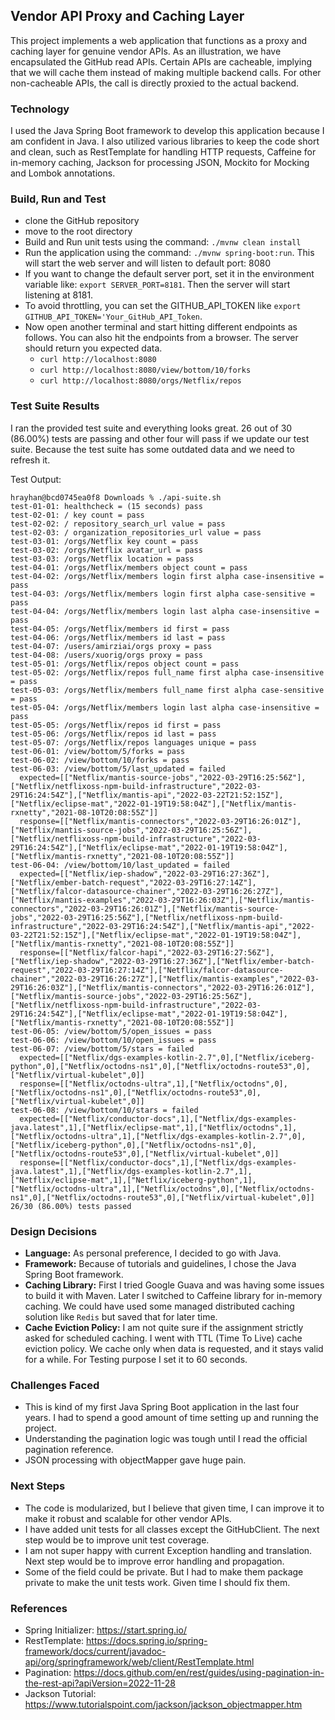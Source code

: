 ## Vendor API Proxy and Caching Layer
This project implements a web application that functions as a proxy and caching layer for genuine vendor APIs. 
As an illustration, we have encapsulated the GitHub read APIs. Certain APIs are cacheable, implying that we will cache 
them instead of making multiple backend calls. For other non-cacheable APIs, the call is directly proxied to 
the actual backend.

### Technology
I used the Java Spring Boot framework to develop this application because I am confident in Java. 
I also utilized various libraries to keep the code short and clean, such as RestTemplate for handling HTTP requests, 
Caffeine for in-memory caching, Jackson for processing JSON, Mockito for Mocking and Lombok annotations. 

### Build, Run and Test
- clone the GitHub repository
- move to the root directory
- Build and Run unit tests using the command: `./mvnw clean install`
- Run the application using the command: `./mvnw spring-boot:run`. This will start the web server and will listen to default port: 8080
- If you want to change the default server port, set it in the environment variable like: `export SERVER_PORT=8181`. Then the server will start listening at 8181.
- To avoid throttling, you can set the GITHUB_API_TOKEN like `export GITHUB_API_TOKEN='Your_GitHub_API_Token`.
- Now open another terminal and start hitting different endpoints as follows. You can also hit the endpoints from a browser. The server should return you expected data.
  - `curl http://localhost:8080`
  - `curl http://localhost:8080/view/bottom/10/forks`
  - `curl http://localhost:8080/orgs/Netflix/repos`

### Test Suite Results
I ran the provided test suite and everything looks great. 26 out of 30 (86.00%) tests are passing and other four will
pass if we update our test suite. Because the test suite has some outdated data and we need to refresh it.

Test Output:
```agsl
hrayhan@bcd0745ea0f8 Downloads % ./api-suite.sh
test-01-01: healthcheck = (15 seconds) pass
test-02-01: / key count = pass
test-02-02: / repository_search_url value = pass
test-02-03: / organization_repositories_url value = pass
test-03-01: /orgs/Netflix key count = pass
test-03-02: /orgs/Netflix avatar_url = pass
test-03-03: /orgs/Netflix location = pass
test-04-01: /orgs/Netflix/members object count = pass
test-04-02: /orgs/Netflix/members login first alpha case-insensitive = pass
test-04-03: /orgs/Netflix/members login first alpha case-sensitive = pass
test-04-04: /orgs/Netflix/members login last alpha case-insensitive = pass
test-04-05: /orgs/Netflix/members id first = pass
test-04-06: /orgs/Netflix/members id last = pass
test-04-07: /users/amirziai/orgs proxy = pass
test-04-08: /users/xuorig/orgs proxy = pass
test-05-01: /orgs/Netflix/repos object count = pass
test-05-02: /orgs/Netflix/repos full_name first alpha case-insensitive = pass
test-05-03: /orgs/Netflix/members full_name first alpha case-sensitive = pass
test-05-04: /orgs/Netflix/members login last alpha case-insensitive = pass
test-05-05: /orgs/Netflix/repos id first = pass
test-05-06: /orgs/Netflix/repos id last = pass
test-05-07: /orgs/Netflix/repos languages unique = pass
test-06-01: /view/bottom/5/forks = pass
test-06-02: /view/bottom/10/forks = pass
test-06-03: /view/bottom/5/last_updated = failed
  expected=[["Netflix/mantis-source-jobs","2022-03-29T16:25:56Z"],["Netflix/netflixoss-npm-build-infrastructure","2022-03-29T16:24:54Z"],["Netflix/mantis-api","2022-03-22T21:52:15Z"],["Netflix/eclipse-mat","2022-01-19T19:58:04Z"],["Netflix/mantis-rxnetty","2021-08-10T20:08:55Z"]]
  response=[["Netflix/mantis-connectors","2022-03-29T16:26:01Z"],["Netflix/mantis-source-jobs","2022-03-29T16:25:56Z"],["Netflix/netflixoss-npm-build-infrastructure","2022-03-29T16:24:54Z"],["Netflix/eclipse-mat","2022-01-19T19:58:04Z"],["Netflix/mantis-rxnetty","2021-08-10T20:08:55Z"]]
test-06-04: /view/bottom/10/last_updated = failed
  expected=[["Netflix/iep-shadow","2022-03-29T16:27:36Z"],["Netflix/ember-batch-request","2022-03-29T16:27:14Z"],["Netflix/falcor-datasource-chainer","2022-03-29T16:26:27Z"],["Netflix/mantis-examples","2022-03-29T16:26:03Z"],["Netflix/mantis-connectors","2022-03-29T16:26:01Z"],["Netflix/mantis-source-jobs","2022-03-29T16:25:56Z"],["Netflix/netflixoss-npm-build-infrastructure","2022-03-29T16:24:54Z"],["Netflix/mantis-api","2022-03-22T21:52:15Z"],["Netflix/eclipse-mat","2022-01-19T19:58:04Z"],["Netflix/mantis-rxnetty","2021-08-10T20:08:55Z"]]
  response=[["Netflix/falcor-hapi","2022-03-29T16:27:56Z"],["Netflix/iep-shadow","2022-03-29T16:27:36Z"],["Netflix/ember-batch-request","2022-03-29T16:27:14Z"],["Netflix/falcor-datasource-chainer","2022-03-29T16:26:27Z"],["Netflix/mantis-examples","2022-03-29T16:26:03Z"],["Netflix/mantis-connectors","2022-03-29T16:26:01Z"],["Netflix/mantis-source-jobs","2022-03-29T16:25:56Z"],["Netflix/netflixoss-npm-build-infrastructure","2022-03-29T16:24:54Z"],["Netflix/eclipse-mat","2022-01-19T19:58:04Z"],["Netflix/mantis-rxnetty","2021-08-10T20:08:55Z"]]
test-06-05: /view/bottom/5/open_issues = pass
test-06-06: /view/bottom/10/open_issues = pass
test-06-07: /view/bottom/5/stars = failed
  expected=[["Netflix/dgs-examples-kotlin-2.7",0],["Netflix/iceberg-python",0],["Netflix/octodns-ns1",0],["Netflix/octodns-route53",0],["Netflix/virtual-kubelet",0]]
  response=[["Netflix/octodns-ultra",1],["Netflix/octodns",0],["Netflix/octodns-ns1",0],["Netflix/octodns-route53",0],["Netflix/virtual-kubelet",0]]
test-06-08: /view/bottom/10/stars = failed
  expected=[["Netflix/conductor-docs",1],["Netflix/dgs-examples-java.latest",1],["Netflix/eclipse-mat",1],["Netflix/octodns",1],["Netflix/octodns-ultra",1],["Netflix/dgs-examples-kotlin-2.7",0],["Netflix/iceberg-python",0],["Netflix/octodns-ns1",0],["Netflix/octodns-route53",0],["Netflix/virtual-kubelet",0]]
  response=[["Netflix/conductor-docs",1],["Netflix/dgs-examples-java.latest",1],["Netflix/dgs-examples-kotlin-2.7",1],["Netflix/eclipse-mat",1],["Netflix/iceberg-python",1],["Netflix/octodns-ultra",1],["Netflix/octodns",0],["Netflix/octodns-ns1",0],["Netflix/octodns-route53",0],["Netflix/virtual-kubelet",0]]
26/30 (86.00%) tests passed
```

### Design Decisions
- **Language:** As personal preference, I decided to go with Java.
- **Framework:** Because of tutorials and guidelines, I chose the Java Spring Boot framework.
- **Caching Library:** First I tried Google Guava and was having some issues to build it with Maven. Later I switched to Caffeine library for in-memory caching. We could have used some managed distributed caching solution like `Redis` but saved that for later time.
- **Cache Eviction Policy:** I am not quite sure if the assignment strictly asked for scheduled caching. I went with TTL (Time To Live) cache eviction policy. We cache only when data is requested, and it stays valid for a while. For Testing purpose I set it to 60 seconds.

### Challenges Faced
- This is kind of my first Java Spring Boot application in the last four years. I had to spend a good amount of time setting up and running the project.
- Understanding the pagination logic was tough until I read the official pagination reference.
- JSON processing with objectMapper gave huge pain.


### Next Steps
- The code is modularized, but I believe that given time, I can improve it to make it robust and scalable for other vendor APIs.
- I have added unit tests for all classes except the GitHubClient. The next step would be to improve unit test coverage. 
- I am not super happy with current Exception handling and translation. Next step would be to improve error handling and propagation.
- Some of the field could be private. But I had to make them package private to make the unit tests work. Given time I should fix them.


### References
- Spring Initializer: https://start.spring.io/
- RestTemplate: https://docs.spring.io/spring-framework/docs/current/javadoc-api/org/springframework/web/client/RestTemplate.html
- Pagination: https://docs.github.com/en/rest/guides/using-pagination-in-the-rest-api?apiVersion=2022-11-28
- Jackson Tutorial: https://www.tutorialspoint.com/jackson/jackson_objectmapper.htm

